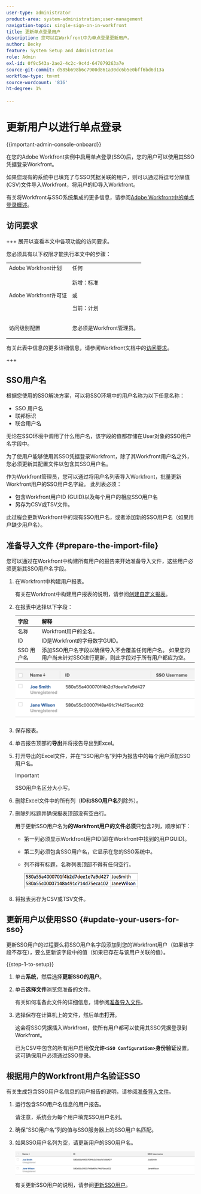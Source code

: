 ```yaml
---
user-type: administrator
product-area: system-administration;user-management
navigation-topic: single-sign-on-in-workfront
title: 更新单点登录用户
description: 您可以在Workfront中为单点登录更新用户。
author: Becky
feature: System Setup and Administration
role: Admin
exl-id: 0f9c543a-2ae2-4c2c-9c4d-647079263a7e
source-git-commit: d585b698b6c7900d861a30dc6b5e0bff6bd6d13a
workflow-type: tm+mt
source-wordcount: '816'
ht-degree: 1%

---
```


# 更新用户以进行单点登录

<!-- Audited: 1/2024 -->

{{important-admin-console-onboard}}

在您的Adobe Workfront实例中启用单点登录(SSO)后，您的用户可以使用其SSO凭据登录Workfront。

如果您现有的系统中已填充了与SSO凭据关联的用户，则可以通过将逗号分隔值(CSV)文件导入Workfront，将用户的ID导入Workfront。

有关将Workfront与SSO系统集成的更多信息，请参阅[Adobe Workfront中的单点登录概述](../../../administration-and-setup/add-users/single-sign-on/sso-in-workfront.md)。


## 访问要求

+++ 展开以查看本文中各项功能的访问要求。

您必须具有以下权限才能执行本文中的步骤：

<table style="table-layout:auto"> 
 <col> 
 <col> 
 <tbody> 
  <tr> 
   <td role="rowheader">Adobe Workfront计划</td> 
   <td>任何</td> 
  </tr> 
  <tr> 
   <td role="rowheader">Adobe Workfront许可证</td> 
   <td><p>新增：标准</p><p>或</p><p>当前：计划</p></td> 
  </tr> 
  <tr> 
   <td role="rowheader">访问级别配置</td> 
   <td> <p>您必须是Workfront管理员。</p>  </td> 
  </tr> 
 </tbody> 
</table>

有关此表中信息的更多详细信息，请参阅Workfront文档中的[访问要求](/help/quicksilver/administration-and-setup/add-users/access-levels-and-object-permissions/access-level-requirements-in-documentation.md)。

+++

## SSO用户名

根据您使用的SSO解决方案，可以将SSO环境中的用户名称为以下任意名称：

* SSO 用户名
* 联邦标识
* 联合用户名

无论在SSO环境中调用了什么用户名，该字段的值都存储在User对象的SSO用户名字段中。

为了使用户能够使用其SSO凭据登录Workfront，除了其Workfront用户名之外，您必须更新其配置文件以包含其SSO用户名。

作为Workfront管理员，您可以通过将用户名列表导入Workfront，批量更新Workfront用户的SSO用户名字段。 此列表必须：

* 包含Workfront用户ID (GUID)以及每个用户的相应SSO用户名
* 另存为CSV或TSV文件。

此过程会更新Workfront中的现有SSO用户名，或者添加新的SSO用户名（如果用户缺少用户名）。

## 准备导入文件 {#prepare-the-import-file}

您可以通过在Workfront中构建所有用户的报告来开始准备导入文件，这些用户必须更新其SSO用户名字段。

1. 在Workfront中构建用户报表。

   有关在Workfront中构建用户报表的说明，请参阅[创建自定义报表](../../../reports-and-dashboards/reports/creating-and-managing-reports/create-custom-report.md)。

1. 在报表中选择以下字段：

   | 字段 | 解释 |
   |---|---|
   | 名称 | Workfront用户的全名。 |
   | ID | ID是Workfront的字母数字GUID。 |
   | SSO 用户名 | 添加SSO用户名字段以确保导入不会覆盖任何用户名。 如果您的用户尚未针对SSO进行更新，则此字段对于所有用户都应为空。 |

   ![具有SSO用户名但没有访问权限的用户](assets/users-with-sso-username-and-no-sso-access-only-field.png)

1. 保存报表。
1. 单击报告顶部的&#x200B;**导出**&#x200B;并将报告导出到Excel。
1. 打开导出的Excel文件，并在“SSO用户名”列中为报告中的每个用户添加SSO用户名。

   >[!IMPORTANT]
   >
   >SSO用户名区分大小写。

1. 删除Excel文件中的所有列（**ID**&#x200B;和&#x200B;**SSO用户名**&#x200B;列除外）。

1. 删除列标题并确保报表顶部没有空白行。

   用于更新SSO用户名为&#x200B;**的Workfront用户的文件必须**&#x200B;只包含2列，顺序如下：

   * 第一列必须显示Workfront用户ID(即在Workfront中找到的用户GUID)。
   * 第二列必须包含SSO用户名，它显示在您的SSO系统中。
   * 列不得有标题，名称列表顶部不得有任何空行。

     ![更新用户CSV](assets/update-users-for-sso-csv-file-for-import.png)

1. 将报表另存为CSV或TSV文件。

## 更新用户以使用SSO {#update-your-users-for-sso}

更新SSO用户的过程要么将SSO用户名字段添加到您的Workfront用户（如果该字段不存在），要么更新该字段中的值（如果已存在与该用户关联的值）。

{{step-1-to-setup}}

1. 单击&#x200B;**系统**，然后选择&#x200B;**更新SSO的用户**。

1. 单击&#x200B;**选择文件**&#x200B;浏览您准备的文件。

   有关如何准备此文件的详细信息，请参阅[准备导入文件](#prepare-the-import-file)。

1. 选择保存在计算机上的文件，然后单击&#x200B;**打开**。

   这会将SSO凭据插入Workfront，使所有用户都可以使用其SSO凭据登录到Workfront。

   已为CSV中包含的所有用户启用&#x200B;**仅允许`<SSO Configuration>`身份验证**&#x200B;设置。 这可确保用户必须通过SSO登录。

## 根据用户的Workfront用户名验证SSO

有关生成包含SSO用户名信息的用户报告的说明，请参阅[准备导入文件](#prepare-the-import-file)。

1. 运行包含SSO用户名信息的用户报告。

   请注意，系统会为每个用户填充SSO用户名列。

1. 确保“SSO用户名”列的值与SSO服务器上的SSO用户名匹配。
1. 如果SSO用户名列为空，请更新用户的SSO用户名。

   ![具有SSO字段的用户](assets/users-with-sso-field-updated.png)

   有关更新SSO用户的说明，请参阅[更新SSO用户](#update-your-users-for-sso)。
